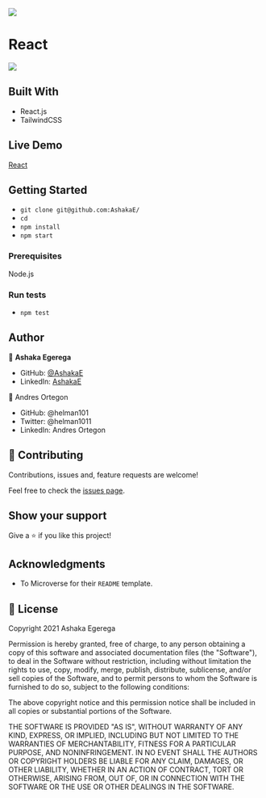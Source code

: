 ![](https://img.shields.io/badge/Microverse-blueviolet)

# React 

> 

![](./docs/snapshot.jpeg)

## Built With

- React.js
- TailwindCSS

## Live Demo

[React]()

## Getting Started

- `git clone git@github.com:AshakaE/`
- `cd `
- `npm install`
- `npm start`

### Prerequisites

Node.js

### Run tests

- `npm test`

## Author

👤 **Ashaka Egerega**

- GitHub: [@AshakaE](https://github.com/AshakaE)
- LinkedIn: [AshakaE](https://www.linkedin.com/in/AshakaE/)

👤 Andres Ortegon

- GitHub: @helman101
- Twitter: @helman1011
- LinkedIn: Andres Ortegon

## 🤝 Contributing

Contributions, issues and, feature requests are welcome!

Feel free to check the [issues page](https://github.com/AshakaE//issues).

## Show your support

Give a ⭐️ if you like this project!

## Acknowledgments

- To Microverse for their `README` template.

## 📝 License

Copyright 2021 Ashaka Egerega

Permission is hereby granted, free of charge, to any person obtaining a copy of this software and associated documentation files (the "Software"), to deal in the Software without restriction, including without limitation the rights to use, copy, modify, merge, publish, distribute, sublicense, and/or sell copies of the Software, and to permit persons to whom the Software is furnished to do so, subject to the following conditions:

The above copyright notice and this permission notice shall be included in all copies or substantial portions of the Software.

THE SOFTWARE IS PROVIDED "AS IS", WITHOUT WARRANTY OF ANY KIND, EXPRESS, OR IMPLIED, INCLUDING BUT NOT LIMITED TO THE WARRANTIES OF MERCHANTABILITY, FITNESS FOR A PARTICULAR PURPOSE, AND NONINFRINGEMENT. IN NO EVENT SHALL THE AUTHORS OR COPYRIGHT HOLDERS BE LIABLE FOR ANY CLAIM, DAMAGES, OR OTHER LIABILITY, WHETHER IN AN ACTION OF CONTRACT, TORT OR OTHERWISE, ARISING FROM, OUT OF, OR IN CONNECTION WITH THE SOFTWARE OR THE USE OR OTHER DEALINGS IN THE SOFTWARE.


